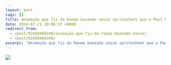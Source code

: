```yaml
---
layout: post
tags: []
title: Animação que fiz da Ranma baseado nesse spritesheet que o Paul Robertson fez.
date: 2014-07-21 20:06:57 +0000
redirect_from:
  - /post/92458460249/animação-que-fiz-da-ranma-baseado-nesse/
  - /post/92458460249/
excerpt: "Animação que fiz da Ranma baseado nesse spritesheet que o Paul Robertson fez."
---
```


![](http://38.media.tumblr.com/6e31613f343e8e645bc8bdbda5a729f2/tumblr_n92vvlSDPQ1qma17bo1_100.gif)

